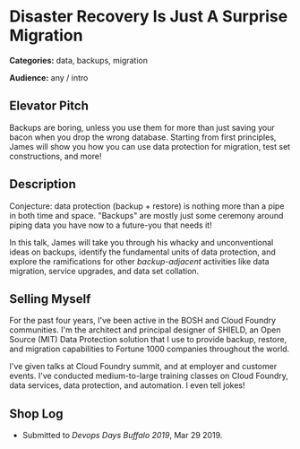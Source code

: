 Disaster Recovery Is Just A Surprise Migration
==============================================

**Categories:** data, backups, migration

**Audience:** any / intro


Elevator Pitch
--------------

Backups are boring, unless you use them for more than just saving your bacon
when you drop the wrong database.  Starting from first principles, James
will show you how you can use data protection for migration, test set
constructions, and more!


Description
-----------

Conjecture: data protection (backup + restore) is nothing more than a pipe
in both time and space.  "Backups" are mostly just some ceremony around
piping data you have now to a future-you that needs it!

In this talk, James will take you through his whacky and unconventional
ideas on backups, identify the fundamental units of data protection, and
explore the ramifications for other _backup-adjacent_ activities like data
migration, service upgrades, and data set collation.


Selling Myself
--------------

For the past four years, I've been active in the BOSH and Cloud Foundry
communities.  I'm the architect and principal designer of SHIELD, an Open
Source (MIT) Data Protection solution that I use to provide backup, restore,
and migration capabilities to Fortune 1000 companies throughout the world.

I've given talks at Cloud Foundry summit, and at employer and customer
events.  I've conducted medium-to-large training classes on Cloud Foundry,
data services, data protection, and automation.  I even tell jokes!


Shop Log
--------

- Submitted to _Devops Days Buffalo 2019_, Mar 29 2019.
